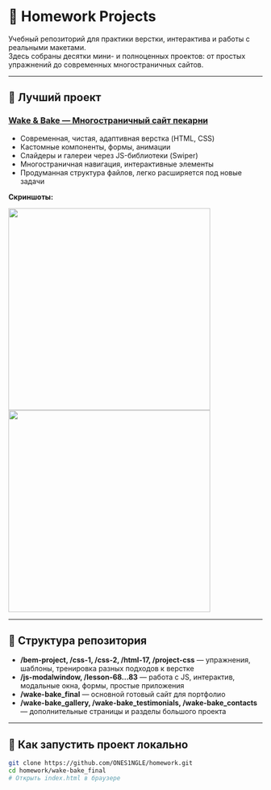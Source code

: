 # 📝 Homework Projects

Учебный репозиторий для практики верстки, интерактива и работы с реальными макетами.  
Здесь собраны десятки мини- и полноценных проектов: от простых упражнений до современных многостраничных сайтов.

---

## 📌 Лучший проект

### [Wake & Bake — Многостраничный сайт пекарни](https://ones1ngle.github.io/homework/wake-bake_final/index.html)

- Современная, чистая, адаптивная верстка (HTML, CSS)
- Кастомные компоненты, формы, анимации
- Слайдеры и галереи через JS-библиотеки (Swiper)
- Многостраничная навигация, интерактивные элементы
- Продуманная структура файлов, легко расширяется под новые задачи

**Скриншоты:**
<p>
  <img src="https://github.com/ONES1NGLE/homework/raw/main/wake-bake_final/screens/preview1.png" width="400"/>
  <img src="https://github.com/ONES1NGLE/homework/raw/main/wake-bake_final/screens/preview2.png" width="400"/>
</p>

---

## 📂 Структура репозитория

- **/bem-project, /css-1, /css-2, /html-17, /project-css** — упражнения, шаблоны, тренировка разных подходов к верстке
- **/js-modalwindow, /lesson-68...83** — работа с JS, интерактив, модальные окна, формы, простые приложения
- **/wake-bake_final** — основной готовый сайт для портфолио
- **/wake-bake_gallery, /wake-bake_testimonials, /wake-bake_contacts** — дополнительные страницы и разделы большого проекта

---

## 🚀 Как запустить проект локально

```bash
git clone https://github.com/ONES1NGLE/homework.git
cd homework/wake-bake_final
# Открыть index.html в браузере
